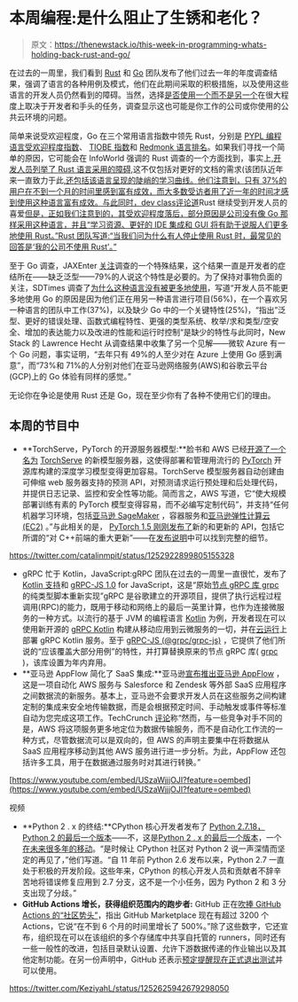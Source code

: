 # 本周编程:是什么阻止了生锈和老化？

> 原文：<https://thenewstack.io/this-week-in-programming-whats-holding-back-rust-and-go/>

在过去的一周里，我们看到 [Rust](https://www.rust-lang.org/) 和 [Go](https://golang.org/) 团队发布了他们过去一年的年度调查结果，强调了语言的各种用例及模式，他们在此期间采取的积极措施，以及使用这些语言的开发人员仍然看到的障碍。当然，选择[是否使用一个而不是另一个](https://thenewstack.io/this-week-in-programming-rust-versus-go-why-not-both/)在很大程度上取决于开发者和手头的任务，调查显示这也可能是你工作的公司或你使用的公共云环境的问题。

简单来说受欢迎程度，Go 在三个常用语言指数中领先 Rust，分别是 [PYPL 编程语言受欢迎程度指数](http://pypl.github.io/PYPL.html)、 [TIOBE 指数](https://www.tiobe.com/tiobe-index/)和 [Redmonk 语言排名](https://redmonk.com/sogrady/2020/02/28/language-rankings-1-20/)。如果我们寻找一个简单的原因，它可能会在 InfoWorld 强调的 Rust 调查的一个方面找到，事实上,[开发人员列举了 Rust 语言采用的障碍](https://www.infoworld.com/article/3539309/developers-cite-barriers-to-rust-language-adoption.html),这不仅包括对更好的文档的需求(该团队近年来一直致力于此[,还包括该语言呈现的陡峭的学习曲线。他们注意到，只有 37%的用户在不到一个月的时间里感到富有成效，而大多数受访者用了近一年的时间才感到使用这种语言富有成效。与此同时，dev class](https://blog.rust-lang.org/inside-rust/2020/03/27/goodbye-docs-team.html)[评论道](https://devclass.com/2020/04/21/language-survey-you-know-what-were-a-bit-rust-y-on-getting-companies-on-board/)Rust 继续受到开发人员的喜爱[但是，正如我们注意到的，其受欢迎程度落后，部分原因是公司没有像 Go 那样采用这种语言，并且“学习资源、更好的 IDE 集成和 GUI 将有助于说服人们更多地使用 Rust。”Rust 团队写道:“当我们问为什么有人停止使用 Rust 时，最常见的回答是‘我的公司不使用 Rust’。”](https://stackoverflow.blog/2020/01/20/what-is-rust-and-why-is-it-so-popular/)

至于 Go 调查，JAXEnter [关注](https://jaxenter.com/golang-dev-survey-171243.html)调查的一个特殊结果，这个结果一直是开发者的症结所在——缺乏泛型——79%的人说这个特性是必要的。为了保持对事物负面的关注，SDTimes 调查了[为什么这种语言没有被更多地使用](https://sdtimes.com/softwaredev/go-developer-survey-reveals-why-the-language-isnt-used-more-often/)，写道“开发人员不能更多地使用 Go 的原因是因为他们正在用另一种语言进行项目(56%)，在一个喜欢另一种语言的团队中工作(37%)，以及缺少 Go 中的一个关键特性(25%)，“指出”泛型、更好的错误处理、函数式编程特性、更强的类型系统、枚举/求和类型/空安全、增加的表达能力以及改进的性能和运行时控制“是缺少的特性与此同时，New Stack 的 Lawrence Hecht 从调查结果中收集了另一个见解——微软 Azure 有一个 Go 问题，事实证明，“去年只有 49%的人至少对在 Azure 上使用 Go 感到满意”，而“73%和 71%的人分别对他们在亚马逊网络服务(AWS)和谷歌云平台(GCP)上的 Go 体验有同样的感觉。”

无论你在争论是使用 Rust 还是 Go，现在至少你有了各种不使用它们的理由。

## 本周的节目中

*   **TorchServe，PyTorch 的开源服务器模型:**脸书和 AWS 已经[开源了一个名为](https://aws.amazon.com/blogs/aws/announcing-torchserve-an-open-source-model-server-for-pytorch/) [TorchServe](https://github.com/pytorch/serve) 的新模型服务器，这使得部署和管理用流行的 [PyTorch](http://aws.amazon.com/pytorch) 开源库构建的深度学习模型变得更加容易。TorchServe 模型服务器自动创建由可伸缩 web 服务器支持的预测 API，对预测请求运行预处理和后处理代码，并提供日志记录、监控和安全性等功能。简而言之，AWS 写道，它“使大规模部署训练有素的 PyTorch 模型变得容易，而不必编写定制代码”，并支持“任何机器学习环境，包括[亚马逊 SageMaker](https://aws.amazon.com/sagemaker/) ，容器服务和[亚马逊弹性计算云(EC2)](https://aws.amazon.com/ec2/) 。”与此相关的是， [PyTorch 1.5 刚刚发布了](https://pytorch.org/blog/pytorch-1-dot-5-released-with-new-and-updated-apis/)新的和更新的 API，包括它所谓的“对 C++前端的重大更新”——在[发布说明](https://github.com/pytorch/pytorch/releases)中可以找到完整的细节。

https://twitter.com/catalinmpit/status/1252922899805155328

*   gRPC 忙于 Kotlin，JavaScript:gRPC 团队在过去的一周里一直很忙，发布了 [Kotlin 支持](https://grpc.io/blog/kotlin-meet-grpc/)和 [gRPC-JS 1.0](https://www.npmjs.com/package/@grpc/grpc-js) for JavaScript，这是“原始[节点 gRPC 库 grpc](https://www.npmjs.com/package/grpc) 的纯类型脚本重新实现”gRPC 是谷歌建立的开源项目，提供了执行远程过程调用(RPC)的能力，既用于移动和网络上的最后一英里计算，也作为连接微服务的一种方式。以流行的基于 JVM 的编程语言 [Kotlin](https://kotlinlang.org/) 为例，开发者现在可以使用新开源的 [gRPC Kotlin](https://github.com/grpc/grpc-kotlin) 构建从移动应用到云微服务的一切，并在[云运行](https://cloud.run/)上部署 gRPC Kotlin 服务。至于 [gRPC-JS (@grpc/grpc-js)](https://www.npmjs.com/package/@grpc/grpc-js) ，它提供了他们所说的“应该覆盖大部分用例”的特性，并打算替换原来的节点 gRPC 库( [grpc](https://www.npmjs.com/package/grpc) )，该库设置为年内弃用。
*   **亚马逊 AppFlow 简化了 SaaS 集成:**亚马逊[宣布推出亚马逊 AppFlow](https://aws.amazon.com/blogs/aws/new-announcing-amazon-appflow/) ，这是一项自动化 AWS 服务与 Salesforce 和 Zendesk 等外部 SaaS 应用程序之间数据流的新服务。基本上，亚马逊不会要求开发人员在这些服务之间构建定制的集成来安全地传输数据，而是会根据预定时间、手动触发或事件等标准自动为您完成这项工作。TechCrunch [评论](https://techcrunch.com/2020/04/22/aws-launches-amazon-appflow-its-new-saas-integration-service/)称“然而，与一些竞争对手不同的是，AWS 将这项服务更多地定位为数据传输服务，而不是自动化工作流的一种方式，尽管数据流可以是双向的，但 AWS 的声明主要集中在将数据从 SaaS 应用程序移动到其他 AWS 服务进行进一步分析。为此，AppFlow 还包括许多工具，用于在数据通过服务时对其进行转换。”

[https://www.youtube.com/embed/USzaWjjjOJI?feature=oembed](https://www.youtube.com/embed/USzaWjjjOJI?feature=oembed)

视频

*   **Python 2 . x 的终结:**CPython 核心开发者发布了 [Python 2.7.18，Python 2 的最后一个版本](https://pythoninsider.blogspot.com/2020/04/python-2718-last-release-of-python-2.html)——不，这是[Python 2 . x 的最后一个版本](https://thenewstack.io/frustration-mounts-over-python-3-migrations/)，一个[在未来很多年的移动](https://thenewstack.io/this-week-in-programming-goodnight-sweet-python-2-x/)。“是时候让 CPython 社区对 Python 2 说一声深情而坚定的再见了，”他们写道。“自 11 年前 Python 2.6 发布以来，Python 2.7 一直处于积极的开发阶段。这些年来，CPython 的核心开发人员和贡献者不辞辛苦地将错误修复应用到 2.7 分支，这不是一个小任务，因为 Python 2 和 3 分支出现了分歧。”
*   **GitHub Actions 增长，获得组织范围内的跑步者:** GitHub 正在[吹捧 GitHub Actions 的“社区势头”](https://github.blog/2020-04-22-github-actions-community-momentum-enterprise-capabilities-and-developer-improvements/)，指出 GitHub Marketplace 现在有超过 3200 个 Actions，它说“在不到 6 个月的时间里增长了 500%。”除了这些数字，它还宣布，组织现在可以在该组织的多个存储库中共享自托管的 runners，同时还有一些一般性的改进，包括目录默认设置、允许下游数据传递的作业输出以及其他定制功能。在另一份声明中，GitHub 还表示[预定提醒现在正式退出测试](https://github.blog/2020-04-21-stay-on-top-of-your-code-reviews-with-scheduled-reminders/)并可以使用。

https://twitter.com/KeziyahL/status/1252625942679298050

<svg xmlns:xlink="http://www.w3.org/1999/xlink" viewBox="0 0 68 31" version="1.1"><title>Group</title> <desc>Created with Sketch.</desc></svg>
